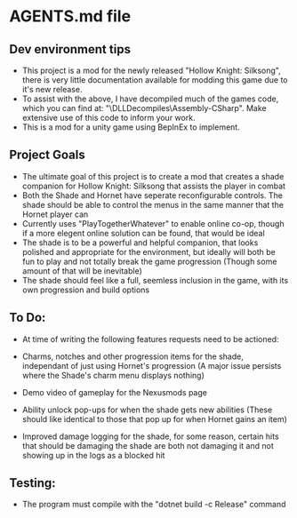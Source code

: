 # AGENTS.md file

## Dev environment tips
- This project is a mod for the newly released "Hollow Knight: Silksong", there is very little documentation available for modding this game due to it's new release.
- To assist with the above, I have decompiled much of the games code, which you can find at: "\DLLDecompiles\Assembly-CSharp". Make extensive use of this code to inform your work.
- This is a mod for a unity game using BepInEx to implement.


## Project Goals
- The ultimate goal of this project is to create a mod that creates a shade companion for Hollow Knight: Silksong that assists the player in combat
- Both the Shade and Hornet have seperate reconfigurable controls. The shade should be able to control the menus in the same manner that the Hornet player can
- Currently uses "PlayTogetherWhatever" to enable online co-op, though if a more elegent online solution can be found, that would be ideal
- The shade is to be a powerful and helpful companion, that looks polished and appropriate for the environment, but ideally will both be fun to play and not totally break the game progression (Though some amount of that will be inevitable)
- The shade should feel like a full, seemless inclusion in the game, with its own progression and build options


## To Do:
- At time of writing the following features requests need to be actioned:

- Charms, notches and other progression items for the shade, independant of just using Hornet's progression (A major issue persists where the Shade's charm menu displays nothing)
- Demo video of gameplay for the Nexusmods page
- Ability unlock pop-ups for when the shade gets new abilities (These should like identical to those that pop up for when Hornet gains an item)
- Improved damage logging for the shade, for some reason, certain hits that should be damaging the shade are both not damaging it and not showing up in the logs as a blocked hit


## Testing:

- The program must compile with the "dotnet build -c Release" command

